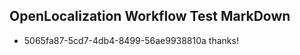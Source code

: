 ## OpenLocalization Workflow Test MarkDown
* 5065fa87-5cd7-4db4-8499-56ae9938810a thanks!

<!--HONumber=Aug16_HO5-->


